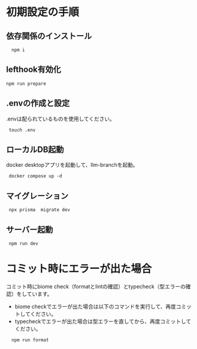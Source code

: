 # 初期設定の手順

## 依存関係のインストール

```
  npm i
```

## lefthook有効化

```
npm run prepare
```

## .envの作成と設定

.envは配られているものを使用してください。

```
 touch .env
```

## ローカルDB起動

docker desktopアプリを起動して、llm-branchを起動。

```
 docker compose up -d
```

## マイグレーション

```
 npx prisma  migrate dev
```

## サーバー起動

```
 npm run dev
```

# コミット時にエラーが出た場合

コミット時にbiome check（formatとlintの確認）とtypecheck（型エラーの確認）をしています。

- biome checkでエラーが出た場合は以下のコマンドを実行して、再度コミットしてください。
- typecheckでエラーが出た場合は型エラーを直してから、再度コミットしてください。

```
  npm run format
```
